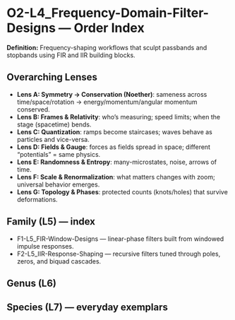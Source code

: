 # O2-L4_Frequency-Domain-Filter-Designs — Order Index
**Definition:** Frequency-shaping workflows that sculpt passbands and stopbands using FIR and IIR building blocks.
## Overarching Lenses

- **Lens A: Symmetry -> Conservation (Noether)**: sameness across time/space/rotation → energy/momentum/angular momentum conserved.
- **Lens B: Frames & Relativity**: who’s measuring; speed limits; when the stage (spacetime) bends.
- **Lens C: Quantization**: ramps become staircases; waves behave as particles and vice-versa.
- **Lens D: Fields & Gauge**: forces as fields spread in space; different “potentials” = same physics.
- **Lens E: Randomness & Entropy**: many-microstates, noise, arrows of time.
- **Lens F: Scale & Renormalization**: what matters changes with zoom; universal behavior emerges.
- **Lens G: Topology & Phases**: protected counts (knots/holes) that survive deformations.

## Family (L5) — index
- F1-L5_FIR-Window-Designs — linear-phase filters built from windowed impulse responses.
- F2-L5_IIR-Response-Shaping — recursive filters tuned through poles, zeros, and biquad cascades.
## Genus (L6)
## Species (L7) — everyday exemplars
